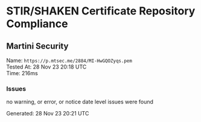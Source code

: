 # STIR/SHAKEN Certificate Repository Compliance

## Martini Security

Name: `https://p.mtsec.me/2884/MI-HwGQOZyqs.pem`\
Tested At: 28 Nov 23 20:18 UTC\
Time: 216ms

### Issues

no warning, or error, or notice date level issues were found

Generated: 28 Nov 23 20:21 UTC